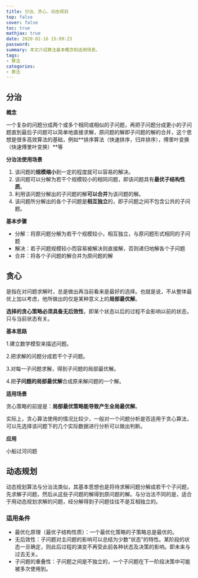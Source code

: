 ```yaml
---
title: 分治、贪心、动态规划
top: false
cover: false
toc: true
mathjax: true
date: 2020-02-16 15:09:23
password:
summary: 本文介绍算法基本概念和适用场景。
tags:
- 算法
categories:
- 算法
---
```


## 分治

**概念**

一个复杂的问题分成两个或多个相同或相似的子问题，再把子问题分成更小的子问题直到最后子问题可以简单地直接求解，原问题的解即子问题的解的合并，这个思想是很多高效算法的基础，例如**排序算法（快速排序，归并排序），傅里叶变换（快速傅里叶变换）**等

**分治法使用场景**

1. 该问题的**规模缩小**到一定的程度就可以容易的解决。
2. 该问题可以分解为若干个规模较小的相同问题，即该问题具有**最优子结构性质**。
3. 利用该问题分解出的子问题的解**可以合并**为该问题的解。
4. 该问题所分解出的各个子问题是**相互独立**的，即子问题之间不包含公共的子问题。

**基本步骤**

- 分解：将原问题分解为若干个规模较小，相互独立，与原问题形式相同的子问题
- 解决：若子问题规模较小而容易被解决则直接解，否则递归地解各个子问题
- 合并：将各个子问题的解合并为原问题的解

## 贪心

是指在对问题求解时，总是做出再当前看来是最好的选择。也就是说，不从整体最优上加以考虑，他所做出的仅是某种意义上的**局部最优解**。

**选择的贪心策略必须具备无后效性**，即某个状态以后的过程不会影响以前的状态，只与当前状态有关。

**基本思路**

1.建立数学模型来描述问题。

2.把求解的问题分成若干个子问题。

3.对每一子问题求解，得到子问题的局部最优解。

4.把**子问题的局部最优解**合成原来解问题的一个解。

**适用场景**

贪心策略的前提是：**局部最优策略能导致产生全局最优解**。

实际上，贪心算法使用的情况比较少，一般对一个问题分析是否适用于贪心算法，可以先选择该问题下的几个实际数据进行分析可以做出判断。

**应用**

小船过河问题

## 动态规划

动态规划算法与分治法类似，其基本思想也是将待求解问题分解成若干个子问题，先求解子问题，然后从这些子问题的解得到原问题的解。与分治法不同的是，适合于用动态规划求解的问题，经分解得到子问题往往不是互相独立的。

### 适用条件

- 最优化原理（最优子结构性质）：一个最优化策略的子策略总是最优的。
- 无后效性：子问题对主问题的影响可以总结为少数“状态”的特性。某阶段的状态一旦确定，则此后过程的演变不再受此前各种状态及决策的影响。即未来与过去无关。
- 子问题的重叠性：子问题之间是不独立的，一个子问题在下一阶段决策中可能被多次使用到。
